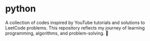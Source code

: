 # python
A collection of codes inspired by YouTube tutorials and solutions to LeetCode problems. This repository reflects my journey of learning programming, algorithms, and problem-solving. 🚀
